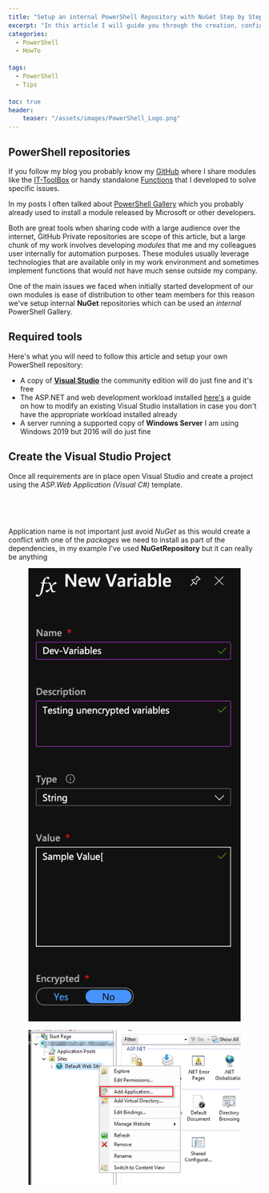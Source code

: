 ```yaml
---
title: "Setup an internal PowerShell Repository with NuGet Step by Step"
excerpt: "In this article I will guide you through the creation, configuration and deployment of an internal NuGet repository that can be used to easily distribute and share PowerShell modules in the internal network."
categories:
  - PowerShell
  - HowTo

tags:
  - PowerShell
  - Tips

toc: true
header:
    teaser: "/assets/images/PowerShell_Logo.png"
---
```


## PowerShell repositories

If you follow my blog you probably know my [GitHub](https://github.com/PsCustomObject) where I share modules like the [IT-ToolBox](https://github.com/PsCustomObject/IT-ToolBox) or handy standalone [Functions](https://github.com/PsCustomObject/PowerShell-Functions) that I developed to solve specific issues.

In my posts I often talked about [PowerShell Gallery](https://pscustomobject.github.io/powershell/tips/PowerShell-Restore-Default-Repository/) which you probably already used to install a module released by Microsoft or other developers.

Both are great tools when sharing code with a large audience over the internet, GitHub Private repositories are scope of this article,  but a large chunk of my work involves developing *modules* that me and my colleagues user internally for automation purposes. These modules usually leverage technologies that are available only in my work environment and sometimes implement functions that would not have much sense outside my company.

One of the main issues we faced when initially started development of our own modules is ease of distribution to other team members for this reason we've setup internal **NuGet** repositories which can be used an *internal* PowerShell Gallery.

## Required tools

Here's what you will need to follow this article and setup your own PowerShell repository:

- A copy of **[Visual Studio](https://visualstudio.microsoft.com/downloads/)** the community edition will do just fine and it's free
- The ASP.NET and web development workload installed [here's](https://docs.microsoft.com/en-us/visualstudio/install/modify-visual-studio?view=vs-2019) a guide on how to modify an existing Visual Studio installation in case you don't have the appropriate workload installed already
- A server running a supported copy of **Windows Server** I am using Windows 2019 but 2016 will do just fine

## Create the Visual Studio Project

Once all requirements are in place open Visual Studio and  create a project using the *ASP.Web Application (Visual C#)* template.

<figure>
  <a href="https://pscustomobject.github.io//assets/images/NugetArticle/VS_Create_New_Project.png">
  <img src="/assets/images/NugetArticle/VS_Create_New_Project.png"></a>
</figure>

<figure>
  <a href="https://pscustomobject.github.io//assets/images/NugetArticle/VS_Web_Application.png">
  <img src="/assets/images/NugetArticle/VS_Web_Application.png"></a>
</figure>

Application name is not important just avoid *NuGet* as this would create a conflict with one of the *packages* we need to install as part of the dependencies, in my example I've used **NuGetRepository** but it can really be anything


<figure>
  <a href="https://pscustomobject.github.io//assets/images/Azure_Automation_Unencrypted_Variable.png">
  <img src="/assets/images/Azure_Automation_Unencrypted_Variable.png"></a>
</figure>

<figure>
  <a href="https://pscustomobject.github.io//assets/images/NugetArticle/Add_Application.png">
  <img src="/assets/images/NugetArticle/Add_Application.png"></a>
</figure>

<figure>
  <a href="https://pscustomobject.github.io//assets/images/NugetArticle/VS_Create_New_Project.png">
  <img src="/assets/images/NugetArticle/VS_Create_New_Project.png"></a>
</figure>